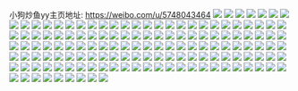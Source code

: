 小狗炒鱼yy主页地址: https://weibo.com/u/5748043464 
![](https://wx4.sinaimg.cn/mw2000/006h0cGsly1h8ugxarts8j30qo1lr4qp.jpg) 
![](https://wx4.sinaimg.cn/mw2000/006h0cGsly1h8uh0wpkpfj30qd0qdti5.jpg) 
![](https://wx4.sinaimg.cn/mw2000/006h0cGsly1h86d04wbelj32802yonpf.jpg) 
![](https://wx4.sinaimg.cn/mw2000/006h0cGsly1h86d0645wbj316o1kw7wh.jpg) 
![](https://wx4.sinaimg.cn/mw2000/006h0cGsly1h86d05gqsej316o1kw7wh.jpg) 
![](https://wx4.sinaimg.cn/mw2000/006h0cGsly1h86d07robxj32802yonpf.jpg) 
![](https://wx4.sinaimg.cn/mw2000/006h0cGsly1h86d0agr6uj32802yob2b.jpg) 
![](https://wx4.sinaimg.cn/mw2000/006h0cGsly1h86d03d0ynj32802yo7wk.jpg) 
![](https://wx4.sinaimg.cn/mw2000/006h0cGsly1h7r2gab684j30qc0tq40g.jpg) 
![](https://wx4.sinaimg.cn/mw2000/006h0cGsly1h78eeisiquj30ys0u0gqf.jpg) 
![](https://wx4.sinaimg.cn/mw2000/006h0cGsly1h6ueltc5sxj31o0280e81.jpg) 
![](https://wx4.sinaimg.cn/mw2000/006h0cGsly1h6ueltv2g0j31o0280tfy.jpg) 
![](https://wx4.sinaimg.cn/mw2000/006h0cGsly1h6uelui3gnj31o02807wh.jpg) 
![](https://wx4.sinaimg.cn/mw2000/006h0cGsly1h6uelvgvvaj31o0280trc.jpg) 
![](https://wx4.sinaimg.cn/mw2000/006h0cGsly1h6uelsdb5sj31o0280qak.jpg) 
![](https://wx4.sinaimg.cn/mw2000/006h0cGsly1h6uelwfs02j31o0280e81.jpg) 
![](https://wx4.sinaimg.cn/mw2000/006h0cGsly1h6rw4uex40j31kw16oh8c.jpg) 
![](https://wx4.sinaimg.cn/mw2000/006h0cGsly1h6rw4yvstfj31o02804qp.jpg) 
![](https://wx4.sinaimg.cn/mw2000/006h0cGsly1h6rw52xn3pj33402c0kjm.jpg) 
![](https://wx4.sinaimg.cn/mw2000/006h0cGsly1h6rw4xby7xj32c0340e85.jpg) 
![](https://wx4.sinaimg.cn/mw2000/006h0cGsly1h6fw4pi4lcj31o0280b29.jpg) 
![](https://wx4.sinaimg.cn/mw2000/006h0cGsly1h6fw4oq1a1j31o0280e81.jpg) 
![](https://wx4.sinaimg.cn/mw2000/006h0cGsly1h5wsz8pvgzj30kv0kvt8o.jpg) 
![](https://wx4.sinaimg.cn/mw2000/006h0cGsly1h5wsz8h7auj30u00u0dgh.jpg) 
![](https://wx4.sinaimg.cn/mw2000/006h0cGsly1h5qgb2vmqrj30ga0gaabv.jpg) 
![](https://wx4.sinaimg.cn/mw2000/006h0cGsly1h5nuearzaqj30qo0vajtv.jpg) 
![](https://wx4.sinaimg.cn/mw2000/006h0cGsly1h5nueajjqej30qo1lr40x.jpg) 
![](https://wx4.sinaimg.cn/mw2000/006h0cGsly1h52x3n1vlrj31kw1kwnag.jpg) 
![](https://wx4.sinaimg.cn/mw2000/006h0cGsly1h3kn3l4ialj30u014047q.jpg) 
![](https://wx4.sinaimg.cn/mw2000/006h0cGsly1h3kn8pwzj8j30u0140tgo.jpg) 
![](https://wx4.sinaimg.cn/mw2000/006h0cGsly1h2o3x2uhl2j30u00wtn1z.jpg) 
![](https://wx4.sinaimg.cn/mw2000/006h0cGsly1h252o5itgej31me272hdu.jpg) 
![](https://wx4.sinaimg.cn/mw2000/006h0cGsly1h252o88ayaj31o0280npe.jpg) 
![](https://wx4.sinaimg.cn/mw2000/006h0cGsly1h252obe0q9j31o02801ky.jpg) 
![](https://wx4.sinaimg.cn/mw2000/006h0cGsly1h252ohwpumj31ua2hjx63.jpg) 
![](https://wx4.sinaimg.cn/mw2000/006h0cGsly1h252oe6kr6j31o02801ky.jpg) 
![](https://wx4.sinaimg.cn/mw2000/006h0cGsly1h252ohbid0j31o02804qq.jpg) 
![](https://wx4.sinaimg.cn/mw2000/006h0cGsly1h1zhp4482fj31pj2801ky.jpg) 
![](https://wx4.sinaimg.cn/mw2000/006h0cGsly1h1tv2vtzrsj31o0280qv6.jpg) 
![](https://wx4.sinaimg.cn/mw2000/006h0cGsly1h1tv2ttccvj31o0280b2a.jpg) 
![](https://wx4.sinaimg.cn/mw2000/006h0cGsly1h1tv2ydbkdj31o0280u0y.jpg) 
![](https://wx4.sinaimg.cn/mw2000/006h0cGsly1h1tv2zr790j31611kvkjl.jpg) 
![](https://wx4.sinaimg.cn/mw2000/006h0cGsly1h1tv3142gwj316o1kwb29.jpg) 
![](https://wx4.sinaimg.cn/mw2000/006h0cGsly1h1tv31xjbyj316o1lae81.jpg) 
![](https://wx4.sinaimg.cn/mw2000/006h0cGsly1h1j1gy7hbrj31kw1kwb29.jpg) 
![](https://wx4.sinaimg.cn/mw2000/006h0cGsly1h1j1dqmxndj316o1kwe81.jpg) 
![](https://wx4.sinaimg.cn/mw2000/006h0cGsly1h1j1gwosb4j31o02804cs.jpg) 
![](https://wx4.sinaimg.cn/mw2000/006h0cGsly1h1j1gysfkjj31o0280e81.jpg) 
![](https://wx4.sinaimg.cn/mw2000/006h0cGsly1h1j1i04p6qj31o0280qv5.jpg) 
![](https://wx4.sinaimg.cn/mw2000/006h0cGsly1h1j1heinekj31o02804qq.jpg) 
![](https://wx4.sinaimg.cn/mw2000/006h0cGsly1h1j1i112fcj31o0280x6p.jpg) 
![](https://wx4.sinaimg.cn/mw2000/006h0cGsly1h1j1gxc9ioj316o1kw4qp.jpg) 
![](https://wx4.sinaimg.cn/mw2000/006h0cGsly1h1ars8x5rhj30qo1ank7r.jpg) 
![](https://wx4.sinaimg.cn/mw2000/006h0cGsly1h1ars9qw5cj315y1ku4qp.jpg) 
![](https://wx4.sinaimg.cn/mw2000/006h0cGsly1h1ars9b3kfj30qo1b6qik.jpg) 
![](https://wx4.sinaimg.cn/mw2000/006h0cGsly1h1arv3urokj30u013sams.jpg) 
![](https://wx4.sinaimg.cn/mw2000/006h0cGsly1h1arrobtx6j32yo2yo4qs.jpg) 
![](https://wx4.sinaimg.cn/mw2000/006h0cGsly1h1ars8fwg3j316o1kw1kx.jpg) 
![](https://wx4.sinaimg.cn/mw2000/006h0cGsly1h1artqbvn6j30mi0u045s.jpg) 
![](https://wx4.sinaimg.cn/mw2000/006h0cGsly1h16uve4ovhj30u014049e.jpg) 
![](https://wx4.sinaimg.cn/mw2000/006h0cGsly1h16uvdt0khj30u0140dq9.jpg) 
![](https://wx4.sinaimg.cn/mw2000/006h0cGsly1h16uvefnxtj30u0140alp.jpg) 
![](https://wx4.sinaimg.cn/mw2000/006h0cGsly1h16uwqp061j30qo0qowfn.jpg) 
![](https://wx4.sinaimg.cn/mw2000/006h0cGsly1h032k4rd3kj30s40s40ul.jpg) 
![](https://wx4.sinaimg.cn/mw2000/006h0cGsly1gzr9o2qh0gj30u013fgto.jpg) 
![](https://wx4.sinaimg.cn/mw2000/006h0cGsly1gzr9o4usxwj30u0140af6.jpg) 
![](https://wx4.sinaimg.cn/mw2000/006h0cGsly1gzr9o3m8odj30u014148s.jpg) 
![](https://wx4.sinaimg.cn/mw2000/006h0cGsly1gzr9o4fqvsj30ts13eahy.jpg) 
![](https://wx4.sinaimg.cn/mw2000/006h0cGsly1gzr9o3261fj30qo141q7u.jpg) 
![](https://wx4.sinaimg.cn/mw2000/006h0cGsly1gzr9p42950j30u0140k1c.jpg) 
![](https://wx4.sinaimg.cn/mw2000/006h0cGsly1gyx1fmkj9tj30j60hmmy2.jpg) 
![](https://wx4.sinaimg.cn/mw2000/006h0cGsly1gyrgiewr4kj30u0140guw.jpg) 
![](https://wx4.sinaimg.cn/mw2000/006h0cGsly1gyrgixxudoj30u0140qd0.jpg) 
![](https://wx4.sinaimg.cn/mw2000/006h0cGsly1gxbcxsl091j31o0280kjl.jpg) 
![](https://wx4.sinaimg.cn/mw2000/006h0cGsly1gxbcxqhg80j31o02807wi.jpg) 
![](https://wx4.sinaimg.cn/mw2000/006h0cGsly1gxbcxoc12nj31o12804of.jpg) 
![](https://wx4.sinaimg.cn/mw2000/006h0cGsly1gxbcxw039rj31o02801ky.jpg) 
![](https://wx4.sinaimg.cn/mw2000/006h0cGsly1gxbcy5ohocj31o0281kjm.jpg) 
![](https://wx4.sinaimg.cn/mw2000/006h0cGsly1gxbcy1crixj31o02804qq.jpg) 
![](https://wx4.sinaimg.cn/mw2000/006h0cGsly1gwn936459aj30u0140n7e.jpg) 
![](https://wx4.sinaimg.cn/mw2000/006h0cGsly1gwn936hrnzj30u0140gwj.jpg) 
![](https://wx4.sinaimg.cn/mw2000/006h0cGsly1gwn937jmh6j30u0140alx.jpg) 
![](https://wx4.sinaimg.cn/mw2000/006h0cGsly1gwn937y4fzj30u01407fi.jpg) 
![](https://wx4.sinaimg.cn/mw2000/006h0cGsly1gv60mbukm0j61ho1yihdt02.jpg) 
![](https://wx4.sinaimg.cn/mw2000/006h0cGsly1gv60mdjfcnj32c03401ky.jpg) 
![](https://wx4.sinaimg.cn/mw2000/006h0cGsly1gv60mb6pg8j61hn1yfb2902.jpg) 
![](https://wx4.sinaimg.cn/mw2000/006h0cGsly1gv60mej6boj61ho1zke8102.jpg) 
![](https://wx4.sinaimg.cn/mw2000/006h0cGsly1gv60mf8m4dj31ho1zkkjl.jpg) 
![](https://wx4.sinaimg.cn/mw2000/006h0cGsly1gv60mg5752j61ho1zkhdt02.jpg) 
![](https://wx4.sinaimg.cn/mw2000/006h0cGsly1gttlg938oxj32c02c0kjl.jpg) 
![](https://wx4.sinaimg.cn/mw2000/006h0cGsly1gttlga6vjkj32c02c0e81.jpg) 
![](https://wx4.sinaimg.cn/mw2000/006h0cGsly1gttlgbbczjj32c02c0hdt.jpg) 
![](https://wx4.sinaimg.cn/mw2000/006h0cGsly1gttlgcepw1j32c0340b29.jpg) 
![](https://wx4.sinaimg.cn/mw2000/006h0cGsly1gttlgd5oumj30u00u00wc.jpg) 
![](https://wx4.sinaimg.cn/mw2000/006h0cGsly1gttlgdxar8j32c03401kx.jpg) 
![](https://wx4.sinaimg.cn/mw2000/006h0cGsly1gttlgf1rvcj32c02c07wh.jpg) 
![](https://wx4.sinaimg.cn/mw2000/006h0cGsly1gttlgg81nmj32c0340hdt.jpg) 
![](https://wx4.sinaimg.cn/mw2000/006h0cGsly1gttlg7wh03j32c0340e81.jpg) 
![](https://wx4.sinaimg.cn/mw2000/006h0cGsly1gqtnlr8sc9j30u010dwlb.jpg) 
![](https://wx4.sinaimg.cn/mw2000/006h0cGsly1gpwhaz0yrtj31sc2dsx6p.jpg) 
![](https://wx4.sinaimg.cn/mw2000/006h0cGsly1gpwhbpgocyj32c03407wk.jpg) 
![](https://wx4.sinaimg.cn/mw2000/006h0cGsly1gpwhaygi52j30v914uanm.jpg) 
![](https://wx4.sinaimg.cn/mw2000/006h0cGsly1gpcktm4xb4j30u0140wzp.jpg) 
![](https://wx4.sinaimg.cn/mw2000/006h0cGsly1gpcktmtcd3j30u0140k3q.jpg) 
![](https://wx4.sinaimg.cn/mw2000/006h0cGsly1gpcktnbfzxj30u01400zi.jpg) 
![](https://wx4.sinaimg.cn/mw2000/006h0cGsly1gpcktntryoj30u0140thd.jpg) 
![](https://wx4.sinaimg.cn/mw2000/006h0cGsly1gpcktovwryj30u0140dns.jpg) 
![](https://wx4.sinaimg.cn/mw2000/006h0cGsly1gpcktphvjpj30u0140al7.jpg) 
![](https://wx4.sinaimg.cn/mw2000/006h0cGsly1gpb492g2raj30u0140tio.jpg) 
![](https://wx4.sinaimg.cn/mw2000/006h0cGsly1gpb4921uv4j30u01407bq.jpg) 
![](https://wx4.sinaimg.cn/mw2000/006h0cGsly1gpb4914ystj30u0140aka.jpg) 
![](https://wx4.sinaimg.cn/mw2000/006h0cGsly1gomvy8vvdpj30u00u0k08.jpg) 
![](https://wx4.sinaimg.cn/mw2000/006h0cGsly1gomvy95rtnj30u00u0gph.jpg) 
![](https://wx4.sinaimg.cn/mw2000/006h0cGsly1gomvymmn23j30u00u045i.jpg) 
![](https://wx4.sinaimg.cn/mw2000/006h0cGsly1gomw1n1yf7j30u0140nbi.jpg) 
![](https://wx4.sinaimg.cn/mw2000/006h0cGsly1gomvz87zbnj30u00u044f.jpg) 
![](https://wx4.sinaimg.cn/mw2000/006h0cGsly1gomw1m6q0mj30u0140tix.jpg) 
![](https://wx4.sinaimg.cn/mw2000/006h0cGsly1gomvz8ihn7j30u00u0wlg.jpg) 
![](https://wx4.sinaimg.cn/mw2000/006h0cGsly1gomw38ompaj30mi0q1gor.jpg) 
![](https://wx4.sinaimg.cn/mw2000/006h0cGsly1gomw1o5suhj30mi0miq8h.jpg) 
![](https://wx4.sinaimg.cn/mw2000/006h0cGsly1gmlbzidghdj30u01407gf.jpg) 
![](https://wx4.sinaimg.cn/mw2000/006h0cGsly1gmlbzkas6zj30u01407it.jpg) 
![](https://wx4.sinaimg.cn/mw2000/006h0cGsly1gmlbzmfse8j30u0140anr.jpg) 
![](https://wx4.sinaimg.cn/mw2000/006h0cGsly1gmlbzt4660j30u00u0wls.jpg) 
![](https://wx4.sinaimg.cn/mw2000/006h0cGsly1gmlbzum8lpj30u0140grx.jpg) 
![](https://wx4.sinaimg.cn/mw2000/006h0cGsly1gmlbzoa1esj30u0140nb0.jpg) 
![](https://wx4.sinaimg.cn/mw2000/006h0cGsly1gmlbzrfcd7j30u0140nab.jpg) 
![](https://wx4.sinaimg.cn/mw2000/006h0cGsly1gmlbz9alswj30u0140teu.jpg) 
![](https://wx4.sinaimg.cn/mw2000/006h0cGsly1gmlc23w65bj30u0140qg8.jpg) 
![](https://wx4.sinaimg.cn/mw2000/006h0cGsly1gknopq3f9nj30ve0u0ahg.jpg) 
![](https://wx4.sinaimg.cn/mw2000/006h0cGsly1gknopqypntj30u00u0q9b.jpg) 
![](https://wx4.sinaimg.cn/mw2000/006h0cGsly1gknoprem2ij30u0140nbz.jpg) 
![](https://wx4.sinaimg.cn/mw2000/006h0cGsly1gknops1qn9j30u0140nf6.jpg) 
![](https://wx4.sinaimg.cn/mw2000/006h0cGsly1gknopsjqkwj30u01407c3.jpg) 
![](https://wx4.sinaimg.cn/mw2000/006h0cGsly1gknoqaz5v2j30u00u07au.jpg) 
![](https://wx4.sinaimg.cn/mw2000/006h0cGsly1gknoqb94rij30u00u07cu.jpg) 
![](https://wx4.sinaimg.cn/mw2000/006h0cGsly1gknoqajn2xj30u0140wu0.jpg) 
![](https://wx4.sinaimg.cn/mw2000/006h0cGsly1gknoqbmetnj30u0140qis.jpg) 
![](https://wx4.sinaimg.cn/mw2000/006h0cGsly1gixkcmkcbpj30u00u0wp4.jpg) 
![](https://wx4.sinaimg.cn/mw2000/006h0cGsly1gixkcnoiqej30u014utol.jpg) 
![](https://wx4.sinaimg.cn/mw2000/006h0cGsly1gixkco5m5zj30u00u0th8.jpg) 
